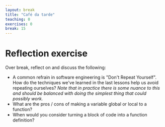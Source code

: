 ```yaml
---
layout: break
title: "Café da tarde"
teaching: 0
exercises: 0
break: 15
---
```

# Reflection exercise

Over break, reflect on and discuss the following:
* A common refrain in software engineering is "Don't Repeat Yourself". How do the techniques we've learned in the last
lessons help us avoid repeating ourselves? _Note that in practice there is some nuance to this and should be balanced
with doing the simplest thing that could possibly work._
* What are the pros / cons of making a variable global or local to a function? 
* When would you consider turning a block of code into a function definition?
